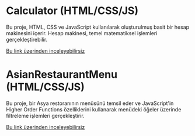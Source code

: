 # Calculator (HTML/CSS/JS)
Bu proje, HTML, CSS ve JavaScript kullanılarak oluşturulmuş basit bir hesap makinesini içerir. Hesap makinesi, temel matematiksel işlemleri gerçekleştirebilir.

[Bu link üzerinden inceleyebilirsiz](https://uekrem.github.io/Front-End-Projects/Calculator/calc.html)


# AsianRestaurantMenu (HTML/CSS/JS)
Bu proje, bir Asya restoranının menüsünü temsil eder ve JavaScript'in Higher Order Functions özelliklerini kullanarak menüdeki öğeler üzerinde filtreleme işlemleri gerçekleştirir.

[Bu link üzerinden inceleyebilirsiz](https://uekrem.github.io/Front-End-Projects/asianRestaurantMenu/index.html)

